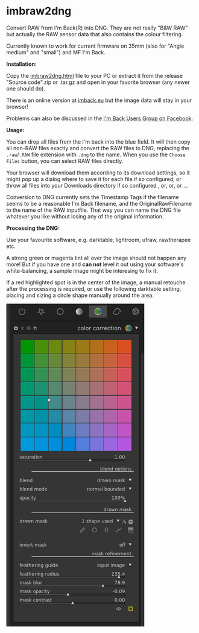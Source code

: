 # imbraw2dng
Convert RAW from I'm Back(R) into DNG. They are not really "B&W RAW" but actually the RAW sensor data that also contains the colour filtering.

Currently known to work for current firmware on 35mm (also for "Angle medium" and "small") and MF I'm Back.

**Installation:**

Copy the [imbraw2dng.html](https://github.com/shyrodgau/imbraw2dng/raw/master/imbraw2dng.html) file to your PC or extract it from the release "Source code".zip or .tar.gz and open in your favorite browser (any newer one should do).

There is an online version at [imback.eu](https://imback.eu/home/im-back-raw-dng-converter-ib35/) but the image data will stay in your browser!

Problems can also be discussed in the [I'm Back Users Group on Facebook](https://www.facebook.com/groups/1212628099691211).

**Usage:**

You can drop all files from the I'm back into the blue field. It will then copy all non-RAW files exactly and convert the RAW files to DNG, replacing the `.raw`/`.RAW` file extension with `.dng` to the name. When you use the `Choose Files` button, you can select RAW files directly. 

Your browser will download them according to its download settings, so it might pop up a dialog where to save it for each file if so configured, or throw all files into your Downloads directory if so configured , or, or, or ...

Conversion to DNG currently sets the Timestamp Tags if the filename seems to be a reasonable I'm Back filename, and the OriginalRawFilename to the name of the RAW inputfile. That way you can name the DNG file whatever you like without losing any of the original information.

**Processing the DNG:**

Use your favourite software, e.g. darktable, lightroom, ufraw, rawtherapee etc.

A strong green or magenta tint all over the image should not happen any more! But if you have one and **can not** level it out using your software's white-balancing, a sample image might be interesing to fix it.

If a red highlighted spot is in the center of the image, a manual retouche after the processing is required, or use the following darktable setting, placing and sizing a circle shape manually around the area.

![darktable sample agains red circle](https://github.com/shyrodgau/imbraw2dng/blob/master/helpstuff/darktable_redcircle.png?raw=true "darktable sample agains red circle")
